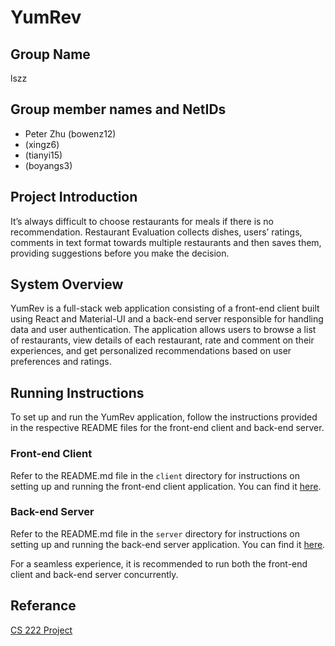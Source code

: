 # YumRev

## Group Name

lszz

## Group member names and NetIDs

* Peter Zhu (bowenz12)
*  (xingz6)
*  (tianyi15)
*  (boyangs3)

## Project Introduction

It’s always difficult to choose restaurants for meals if there is no recommendation. Restaurant Evaluation collects dishes, users’ ratings, comments in text format towards multiple restaurants and then saves them, providing suggestions before you make the decision.

## System Overview

YumRev is a full-stack web application consisting of a front-end client built using React and Material-UI and a back-end server responsible for handling data and user authentication. The application allows users to browse a list of restaurants, view details of each restaurant, rate and comment on their experiences, and get personalized recommendations based on user preferences and ratings.

## Running Instructions

To set up and run the YumRev application, follow the instructions provided in the respective README files for the front-end client and back-end server.

### Front-end Client

Refer to the README.md file in the `client` directory for instructions on setting up and running the front-end client application. You can find it [here](./client/README.md).

### Back-end Server

Refer to the README.md file in the `server` directory for instructions on setting up and running the back-end server application. You can find it [here](./server/README.md).

For a seamless experience, it is recommended to run both the front-end client and back-end server concurrently.

## Referance

[CS 222 Project](https://courses.grainger.illinois.edu/CS222/sp2023/)
